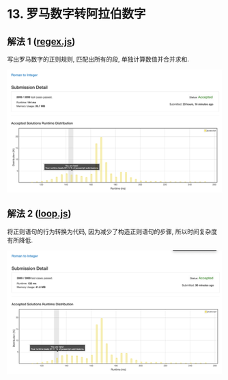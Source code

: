 # 13. 罗马数字转阿拉伯数字

## 解法 1 ([regex.js](./regex.js))

写出罗马数字的正则规则, 匹配出所有的段, 单独计算数值并合并求和.

![成绩](assets/regex.png)

## 解法 2 ([loop.js](./loop.js))

将正则语句的行为转换为代码, 因为减少了构造正则语句的步骤, 所以时间复杂度有所降低.

![成绩](assets/loop.png)

